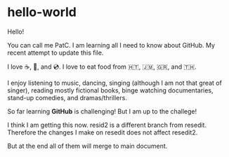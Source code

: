 # hello-world

Hello!

You can call me PatC. I am learning all I need to know about GitHub.
My recent attempt to update this file.

I love :coffee:, :dancer:, and :cd:.
I love to eat food from :haiti:, :jamaica:, :greece:, and :thailand:.

I enjoy listening to music, dancing, singing (although I am not
that great of singer), reading mostly fictional books, binge watching 
documentaries, stand-up comedies, and dramas/thrillers.

So far learning **GitHub** is challenging!  But I am up to the challege!

I think I am getting this now.  resid2 is a different branch from resedit.  Therefore
the changes I make on resedit does not affect resedit2.

But at the end all of them will merge to main document.

